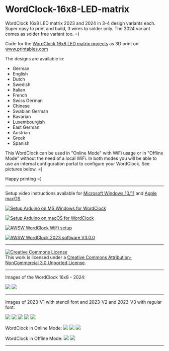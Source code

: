 # WordClock-16x8-LED-matrix 

WordClock 16x8 LED matrix 2023 and 2024 in 3-4 design variants each. Super easy to print and build, 3 wires to solder only. The 2024 variant comes as solder free variant too. =)

Code for the <a href="https://www.printables.com/de/search/models?q=WordClock%2016x8%20@awsw&ctx=models">WordClock 16x8 LED matrix projects</a> as 3D print on <a href="https://www.printables.com">www.printables.com</a>

The designs are available in:
- German
- English
- Dutch
- Swedish
- Italian
- French
- Swiss German
- Chinese
- Swabian German
- Bavarian
- Luxembourgish
- East German
- Austrian
- Greek
- Spanish

This WordClock can be used in "Online Mode" with WiFi usage or in "Offline Mode" without the need of a local WiFi. In both modes you will be able to use an internal configuration portal to configure your WordClock. See pictures below. =)

Happy printing =)


<hr>


Setup video instructions available for <a href="https://www.youtube.com/watch?v=BrVKY1sfZgI">Microsoft Windows 10/11</a> and <a href="https://www.youtube.com/watch?v=GptDFKhga0k">Apple macOS</a>.

[![Setup Arduino on MS Windows for WordClock](http://img.youtube.com/vi/BrVKY1sfZgI/0.jpg)](http://www.youtube.com/watch?v=BrVKY1sfZgI "Setup Arduino on MS Windows for WordClock")


[![Setup Arduino on macOS for WordClock](http://img.youtube.com/vi/GptDFKhga0k/0.jpg)](http://www.youtube.com/watch?v=GptDFKhga0k "Setup Arduino on macOS for WordClock")


[![AWSW WordClock WiFi setup](http://img.youtube.com/vi/RMOl2nNKyl0/0.jpg)](http://www.youtube.com/watch?v=RMOl2nNKyl0 "AWSW WordClock WiFi setup")


[![AWSW WordClock 2023 software V3.0.0](http://img.youtube.com/vi/-pJWRE3K3IY/0.jpg)](http://www.youtube.com/watch?v=-pJWRE3K3IY "AWSW WordClock 2023 software V3.0.0")


<hr>


<a rel="license" href="http://creativecommons.org/licenses/by-nc/3.0/"><img alt="Creative Commons License" style="border-width:0" src="https://i.creativecommons.org/l/by-nc/3.0/88x31.png" /></a><br />This work is licensed under a <a rel="license" href="http://creativecommons.org/licenses/by-nc/3.0/">Creative Commons Attribution-NonCommercial 3.0 Unported License</a>.


<hr>

Images of the WordClock 16x8 - 2024:

<img src="./Images/IMG_2089.jpeg">

<img src="./Images/IMG_2091.jpeg">

<hr>

Images of 2023-V1 with stencil font and 2023-V2 and 2023-V3 with regular font:

<img src="./Images/IMG_2603.jpeg">

<img src="./Images/IMG_1120.jpg">

<img src="./Images/IMG_1119.jpg">

<img src="./Images/IMG_0782.jpg">

<img src="./Images/A0B50A9B-8A43-4066-939B-C25B38242FDF.jpeg">

WordClock in Online Mode:
<img src="./Images/IMG_3267.jpeg">
<img src="./Images/IMG_3268.jpeg">
<img src="./Images/IMG_3269.jpeg">

WordClock in Offline Mode:
<img src="./Images/IMG_3271.jpeg">
<img src="./Images/IMG_3272.jpeg">

<hr>
